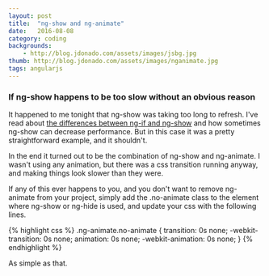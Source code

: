 ```yaml
---
layout: post
title:  "ng-show and ng-animate"
date:   2016-08-08 
category: coding
backgrounds:
    - http://blog.jdonado.com/assets/images/jsbg.jpg
thumb: http://blog.jdonado.com/assets/images/nganimate.jpg
tags: angularjs
---
```


### If ng-show happens to be too slow without an obvious reason

It happened to me tonight that ng-show was taking too long to refresh. I've read about [the differences between ng-if and ng-show](http://stackoverflow.com/questions/19177732/what-is-the-difference-between-ng-if-and-ng-show-ng-hide) and how sometimes ng-show can decrease performance. But in this case it was a pretty straightforward example, and it shouldn't.

In the end it turned out to be the combination of ng-show and ng-animate. I wasn't using any animation, but there was a css transition running anyway, and making things look slower than they were.

If any of this ever happens to you, and you don't want to remove ng-animate from your project, simply add the .no-animate class to the element where ng-show or ng-hide is used, and update your css with the following lines.

        
{% highlight css %}
.ng-animate.no-animate {
  transition: 0s none;
  -webkit-transition: 0s none;
  animation: 0s none;
  -webkit-animation: 0s none;
}
{% endhighlight %}
        
    
As simple as that.
